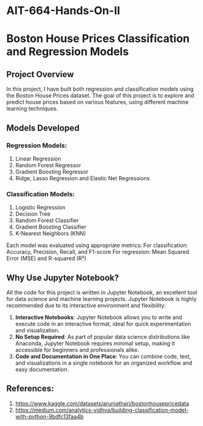 # AIT-664-Hands-On-II
# Boston House Prices Classification and Regression Models
## Project Overview
In this project, I have built both regression and classification models using the Boston House Prices dataset. The goal of this project is to explore and predict house prices based on various features, using different machine learning techniques.

## Models Developed
### Regression Models:
1) Linear Regression
2) Random Forest Regressor
3) Gradient Boosting Regressor
4) Ridge, Lasso Regression and Elastic Net Regressions

### Classification Models:
1) Logistic Regression
2) Decision Tree
3) Random Forest Classifier
4) Gradient Boosting Classifier
5) K-Nearest Neighbors (KNN)

Each model was evaluated using appropriate metrics:
For classification: Accuracy, Precision, Recall, and F1-score
For regression: Mean Squared Error (MSE) and R-squared (R²)

## Why Use Jupyter Notebook?
All the code for this project is written in Jupyter Notebook, an excellent tool for data science and machine learning projects. Jupyter Notebook is highly recommended due to its interactive environment and flexibility:

1) **Interactive Notebooks**: Jupyter Notebook allows you to write and execute code in an interactive format, ideal for quick experimentation and visualization.
2) **No Setup Required**: As part of popular data science distributions like Anaconda, Jupyter Notebook requires minimal setup, making it accessible for beginners and professionals alike.
3) **Code and Documentation in One Place**: You can combine code, text, and visualizations in a single notebook for an organized workflow and easy documentation.

## References:
1) https://www.kaggle.com/datasets/arunjathari/bostonhousepricedata
2) https://medium.com/analytics-vidhya/building-classification-model-with-python-9bdfc13faa4b
